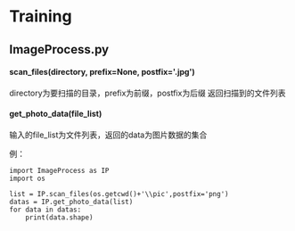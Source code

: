 # Training

## ImageProcess.py

#### scan_files(directory, prefix=None, postfix='.jpg')
directory为要扫描的目录，prefix为前缀，postfix为后缀
返回扫描到的文件列表

#### get_photo_data(file_list)
输入的file_list为文件列表，返回的data为图片数据的集合

例：
```
import ImageProcess as IP
import os

list = IP.scan_files(os.getcwd()+'\\pic',postfix='png')
datas = IP.get_photo_data(list)
for data in datas:
    print(data.shape)
```
